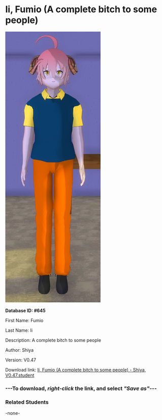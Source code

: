 # Ii, Fumio (A complete bitch to some people)

<img src="Files/Ii, Fumio (A complete bitch to some people).png" title="Ii, Fumio (A complete bitch to some people) - Shiya, V0.47">

**Database ID: #645**

First Name: Fumio

Last Name: Ii

Description: A complete bitch to some people

Author: Shiya

Version: V0.47

Download link: <a href="https://raw.githubusercontent.com/Arbiter1223/Daigaku-Gurashi-Custom-Students/master/Students/Files/Ii%2C%20Fumio%20(A%20complete%20bitch%20to%20some%20people)%20-%20Shiya%2C%20V0.47.student">Ii, Fumio (A complete bitch to some people) - Shiya, V0.47.student</a>

### ---**To download, _right-click_ the link, and select _"Save as"_**---

### Related Students

-none-
